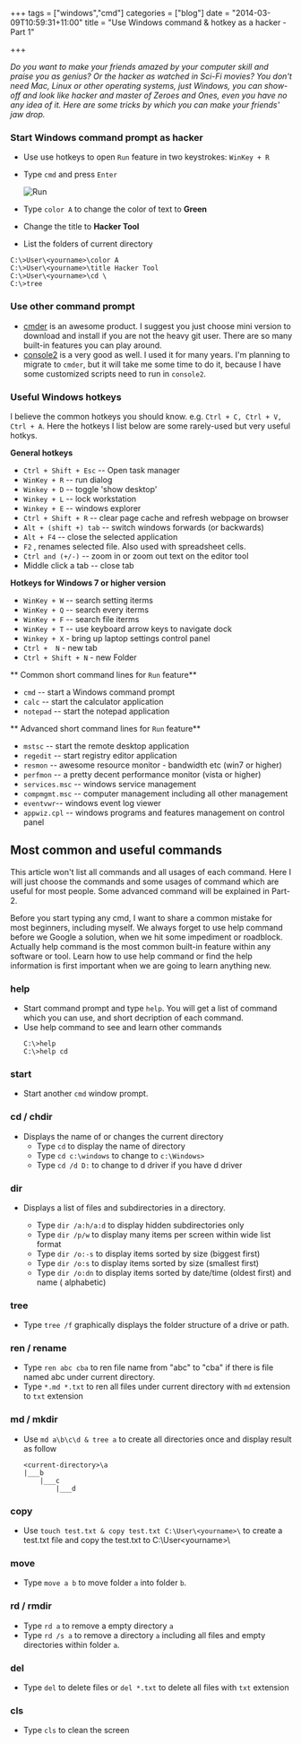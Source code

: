 +++
tags =  ["windows","cmd"]
categories = ["blog"]
date = "2014-03-09T10:59:31+11:00"
title = "Use Windows command & hotkey as a hacker - Part 1"

+++

*Do you want to make your friends amazed by your computer skill and praise you as genius? Or the hacker as watched in Sci-Fi movies? You don't need Mac, Linux or other operating systems, just Windows, you can show-off and look like hacker and master of Zeroes and Ones, even you have no any idea of it. Here are some tricks by which you can make your friends' jaw drop.*

### Start Windows command prompt as hacker

* Use use hotkeys to open `Run` feature in two keystrokes: `WinKey + R`
* Type `cmd` and press `Enter`

	![Run](/img/windows-run-feature.png)

* Type `color A` to change the color of text to **Green**
* Change the title to **Hacker Tool**
* List the folders of current directory

```
C:\>User\<yourname>\color A
C:\>User\<yourname>\title Hacker Tool
C:\>User\<yourname>\cd \
C:\>tree 
```

### Use other command prompt 

* [cmder](http://cmder.net/) is an awesome product. I suggest you just choose mini version to download and install if you are not the heavy git user. There are so many built-in features you can play around.   
* [console2](https://sourceforge.net/projects/console/) is a very good as well. I used it for many years. I'm planning to migrate to `cmder`, but it will take me some time to do it, because I have some customized scripts need to run in `console2`. 

### Useful Windows hotkeys

I believe the common hotkeys you should know. e.g. `Ctrl + C, Ctrl + V, Ctrl + A`. Here the hotkeys I list below are some rarely-used but very useful hotkys. 

**General hotkeys**
 
* `Ctrl + Shift + Esc`  --  Open task manager
* `WinKey + R`  --  run dialog
* `Winkey + D`  --  toggle 'show desktop'
* `Winkey + L`  --  lock workstation
* `Winkey + E`  --  windows explorer
* `Ctrl + Shift + R`  --  clear page cache and refresh webpage on browser
* `Alt + (shift +) tab`  --  switch windows forwards (or backwards)
* `Alt + F4`  --  close the selected application
* `F2` , renames selected file. Also used with spreadsheet cells.
* `Ctrl and (+/-)`  --  zoom in or zoom out text on the editor tool
* Middle click a tab  --  close tab

**Hotkeys for Windows 7 or higher version**

* `WinKey + W`  --  search setting iterms
* `WinKey + Q`  --  search every iterms
* `WinKey + F`  --  search file iterms
* `WinKey + T`  --  use keyboard arrow keys to navigate dock
* `Winkey + X` - bring up laptop settings control panel
* `Ctrl +  N` - new tab 
* `Ctrl + Shift + N` - new Folder

** Common short command lines for `Run` feature** 

* `cmd` -- start a Windows command prompt
* `calc` -- start the calculator application
* `notepad` -- start the notepad application 

** Advanced short command lines for `Run` feature** 

* `mstsc` -- start the remote desktop application
* `regedit` -- start registry editor application
* `resmon`  --  awesome resource monitor - bandwidth etc (win7 or higher)
* `perfmon`  --  a pretty decent performance monitor (vista or higher)
* `services.msc`  --  windows service management
* `compmgmt.msc`  --  computer management including all other management 
* `eventvwr`--  windows event log viewer 
* `appwiz.cpl` -- windows programs and features management on control panel



## Most common and useful commands

This article won't list all commands and all usages of each command. Here I will just choose the commands and some usages of command which are useful for most people. Some advanced command will be explained in Part-2. 

Before you start typing any cmd, I want to share a common mistake for most beginners, including myself. We always forget to use help command before we Google a solution, when we hit some impediment or roadblock. Actually help command is the most common built-in feature within any software or tool. Learn how to use help command or find the help information is first important when we are going to learn anything new. 

### help
* Start command prompt and type `help`. You will get a list of command which you can use, and short decription of each command.
* Use help command to see and learn other commands
    ```
    C:\>help
    C:\>help cd 
    ```

### start 
* Start another `cmd` window prompt. 

### cd / chdir 
* Displays the name of or changes the current directory
    * Type `cd` to display the name of directory 
    * Type `cd c:\windows` to change to `c:\Windows>` 
    * Type `cd /d D:` to change to d driver if you have d driver

### dir 
* Displays a list of files and subdirectories in a directory.

    * Type `dir /a:h/a:d` to display hidden subdirectories only
    * Type `dir /p/w` to display many items per screen within wide list format
    * Type `dir /o:-s` to display items sorted by size (biggest first)
    * Type `dir /o:s` to display items sorted by size (smallest first)
    * Type `dir /o:dn` to display items sorted by date/time  (oldest first) and name ( alphabetic)

### tree  
* Type `tree /f` graphically displays the folder structure of a drive or path.

### ren / rename
* Type `ren abc cba` to ren file name from "abc" to "cba" if there is file named abc under current directory. 
* Type `*.md *.txt` to ren all files under current directory with `md` extension to `txt` extension

### md / mkdir
* Use `md a\b\c\d & tree a` to create all directories once and display result as follow

    ```
    <current-directory>\a
    |___b
        |___c
            |___d

    ```
    
### copy 
* Use `touch test.txt & copy test.txt C:\User\<yourname>\` to create a test.txt file and copy the test.txt to C:\User\<yourname>\    

### move
* Type `move a b` to move folder `a` into folder `b`.


### rd / rmdir
* Type `rd a` to remove a empty directory `a` 
* Type `rd /s a` to remove a directory `a` including all files and empty directories within folder `a`.

### del 
* Type `del` to delete files or `del *.txt` to delete all files with `txt` extension

### cls
* Type `cls` to clean the screen


